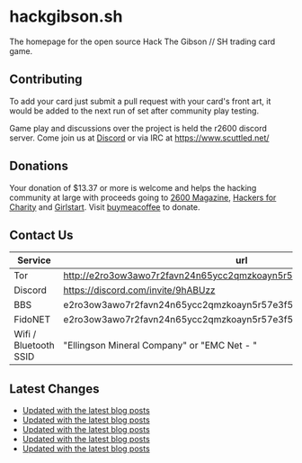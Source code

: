 # hackgibson.sh
The homepage for the open source Hack The Gibson // SH trading card game.


## Contributing

To add your card just submit a pull request with your card's front art, it would be added to the next run of set after community play testing.

Game play and discussions over the project is held the r2600 discord server. Come join us at [Discord](https://discord.com/invite/9hABUzz) or via IRC at https://www.scuttled.net/


## Donations

Your donation of $13.37 or more is welcome and helps the hacking community at large with proceeds going to [2600 Magazine](https://2600.com/), [Hackers for Charity](https://hackersforcharity.org) and [Girlstart](https://girlstart.org).  Visit [buymeacoffee](https://www.buymeacoffee.com/hackgibson.sh) to donate.


## Contact Us

Service | url
-|-
Tor | http://e2ro3ow3awo7r2favn24n65ycc2qmzkoayn5r57e3f56nvjwdcgg32ad.onion
Discord | https://discord.com/invite/9hABUzz
BBS | e2ro3ow3awo7r2favn24n65ycc2qmzkoayn5r57e3f56nvjwdcgg32ad.onion:23
FidoNET | e2ro3ow3awo7r2favn24n65ycc2qmzkoayn5r57e3f56nvjwdcgg32ad.onion:24554
Wifi / Bluetooth SSID | "Ellingson Mineral Company" or "EMC Net - <fidonet address>"

## Latest Changes
<!-- BLOG-POST-LIST:START -->
- [Updated with the latest blog posts](https://github.com/DFW2600/hackgibson.sh/commit/d67ca597057f4a6b8a8420f80bd32b0e925cf9cd)
- [Updated with the latest blog posts](https://github.com/DFW2600/hackgibson.sh/commit/bf90d2aea73d177ad179a8acc873942e614ddb2e)
- [Updated with the latest blog posts](https://github.com/DFW2600/hackgibson.sh/commit/a16f8614fcfcef7a5c3f8ef8a5ca701e3939dcbe)
- [Updated with the latest blog posts](https://github.com/DFW2600/hackgibson.sh/commit/6daf6ecb9291349a1760ceb72a4bd0362f6f623d)
- [Updated with the latest blog posts](https://github.com/DFW2600/hackgibson.sh/commit/0d73bf4bac93b87e1f816a36046f6c570f32a94c)
<!-- BLOG-POST-LIST:END -->

